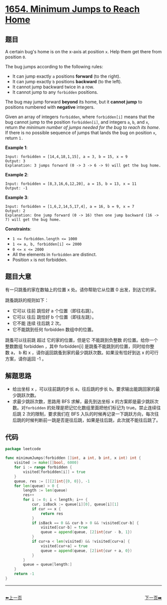 # [1654. Minimum Jumps to Reach Home](https://leetcode.com/problems/minimum-jumps-to-reach-home/)


## 题目

A certain bug's home is on the x-axis at position `x`. Help them get there from position `0`.

The bug jumps according to the following rules:

- It can jump exactly `a` positions **forward** (to the right).
- It can jump exactly `b` positions **backward** (to the left).
- It cannot jump backward twice in a row.
- It cannot jump to any `forbidden` positions.

The bug may jump forward **beyond** its home, but it **cannot jump** to positions numbered with **negative** integers.

Given an array of integers `forbidden`, where `forbidden[i]` means that the bug cannot jump to the position `forbidden[i]`, and integers `a`, `b`, and `x`, return *the minimum number of jumps needed for the bug to reach its home*. If there is no possible sequence of jumps that lands the bug on position `x`, return `1.`

**Example 1**:

```
Input: forbidden = [14,4,18,1,15], a = 3, b = 15, x = 9
Output: 3
Explanation: 3 jumps forward (0 -> 3 -> 6 -> 9) will get the bug home.
```

**Example 2**:

```
Input: forbidden = [8,3,16,6,12,20], a = 15, b = 13, x = 11
Output: -1
```

**Example 3**:

```
Input: forbidden = [1,6,2,14,5,17,4], a = 16, b = 9, x = 7
Output: 2
Explanation: One jump forward (0 -> 16) then one jump backward (16 -> 7) will get the bug home.

```

**Constraints**:

- `1 <= forbidden.length <= 1000`
- `1 <= a, b, forbidden[i] <= 2000`
- `0 <= x <= 2000`
- All the elements in `forbidden` are distinct.
- Position `x` is not forbidden.

## 题目大意

有一只跳蚤的家在数轴上的位置 x 处。请你帮助它从位置 0 出发，到达它的家。

跳蚤跳跃的规则如下：

- 它可以 往前 跳恰好 a 个位置（即往右跳）。
- 它可以 往后 跳恰好 b 个位置（即往左跳）。
- 它不能 连续 往后跳 2 次。
- 它不能跳到任何 forbidden 数组中的位置。

跳蚤可以往前跳 超过 它的家的位置，但是它 不能跳到负整数 的位置。给你一个整数数组 forbidden ，其中 forbidden[i] 是跳蚤不能跳到的位置，同时给你整数 a， b 和 x ，请你返回跳蚤到家的最少跳跃次数。如果没有恰好到达 x 的可行方案，请你返回 -1 。

## 解题思路

- 给出坐标 x ，可以往前跳的步长 a，往后跳的步长 b。要求输出能跳回家的最少跳跃次数。
- 求最少跳跃次数，思路用 BFS 求解，最先到达坐标 x 的方案即是最少跳跃次数。对`forbidden` 的处理是把记忆化数组里面把他们标记为 true。禁止连续往后跳 2 次的限制，要求我们在 BFS 入队的时候再记录一下跳跃方向，每次往后跳的时候判断前一跳是否是往后跳，如果是往后跳，此次就不能往后跳了。

## 代码

```go
package leetcode

func minimumJumps(forbidden []int, a int, b int, x int) int {
	visited := make([]bool, 6000)
	for i := range forbidden {
		visited[forbidden[i]] = true
	}
	queue, res := [][2]int{{0, 0}}, -1
	for len(queue) > 0 {
		length := len(queue)
		res++
		for i := 0; i < length; i++ {
			cur, isBack := queue[i][0], queue[i][1]
			if cur == x {
				return res
			}
			if isBack == 0 && cur-b > 0 && !visited[cur-b] {
				visited[cur-b] = true
				queue = append(queue, [2]int{cur - b, 1})
			}
			if cur+a < len(visited) && !visited[cur+a] {
				visited[cur+a] = true
				queue = append(queue, [2]int{cur + a, 0})
			}
		}
		queue = queue[length:]
	}
	return -1
}
```


----------------------------------------------
<div style="display: flex;justify-content: space-between;align-items: center;">
<p><a href="https://books.halfrost.com/leetcode/ChapterFour/1653.Minimum-Deletions-to-Make-String-Balanced/">⬅️上一页</a></p>
<p><a href="https://books.halfrost.com/leetcode/ChapterFour/1655.Distribute-Repeating-Integers/">下一页➡️</a></p>
</div>
